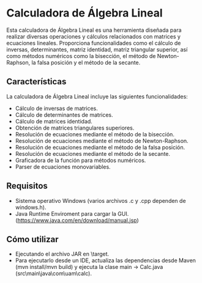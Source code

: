 # Calculadora de Álgebra Lineal

Esta calculadora de Álgebra Lineal es una herramienta diseñada para realizar diversas operaciones y cálculos relacionados con matrices y ecuaciones lineales. Proporciona funcionalidades como el cálculo de inversas, determinantes, matriz identidad, matriz triangular superior, así como métodos numéricos como la bisección, el método de Newton-Raphson, la falsa posición y el método de la secante.

## Características

La calculadora de Álgebra Lineal incluye las siguientes funcionalidades:

- Cálculo de inversas de matrices.
- Cálculo de determinantes de matrices.
- Cálculo de matrices identidad.
- Obtención de matrices triangulares superiores.
- Resolución de ecuaciones mediante el método de la bisección.
- Resolución de ecuaciones mediante el método de Newton-Raphson.
- Resolución de ecuaciones mediante el método de la falsa posición.
- Resolución de ecuaciones mediante el método de la secante.
- Graficadora de la función para métodos numéricos.
- Parser de ecuaciones monovariables.

## Requisitos

- Sistema operativo Windows (varios archivos .c y .cpp dependen de windows.h).
- Java Runtime Enviroment para cargar la GUI. (https://www.java.com/en/download/manual.jsp)

## Cómo utilizar
- Ejecutando el archivo JAR en \target.
- Para ejecutarlo desde un IDE, actualiza las dependencias desde Maven (mvn install/mvn build) y ejecuta la clase main -> Calc.java (src\main\java\com\uam\calc).
